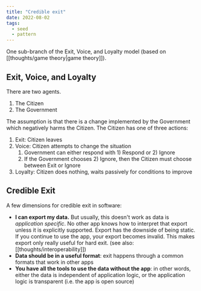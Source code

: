 ```yaml
---
title: "Credible exit"
date: 2022-08-02
tags:
  - seed
  - pattern
---
```


One sub-branch of the Exit, Voice, and Loyalty model (based on [[thoughts/game theory|game theory]]).

## Exit, Voice, and Loyalty

There are two agents.

1. The Citizen
2. The Government

The assumption is that there is a change implemented by the Government which negatively harms the Citizen. The Citizen has one of three actions:

1. Exit: Citizen leaves
2. Voice: Citizen attempts to change the situation
   1. Government can either respond with 1) Respond or 2) Ignore
   2. If the Government chooses 2) Ignore, then the Citizen must choose between Exit or Ignore
3. Loyalty: Citizen does nothing, waits passively for conditions to improve

## Credible Exit

A few dimensions for credible exit in software:

- **I can export my data.** But usually, this doesn't work as data is _application specific_. No other app knows how to interpret that export unless it is explicitly supported. Export has the downside of being static. If you continue to use the app, your export becomes invalid. This makes export only really useful for hard exit. (see also: [[thoughts/interoperability]])
- **Data should be in a useful format**: exit happens through a common formats that work in other apps
- **You have all the tools to use the data without the app**: in other words, either the data is independent of application logic, or the application logic is transparent (i.e. the app is open source)
